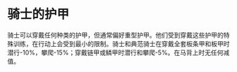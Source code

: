 # 骑士的护甲

骑士可以穿戴任何种类的护甲，但通常偏好重型护甲。他们受到穿戴这些护甲的特殊训练，在行动上会受到最小的限制。骑士和典范骑士在穿戴全套板条甲和板甲时潜行-10%，攀爬-15%；穿戴链甲或鳞甲时潜行和攀爬-5%。在马背上时无任何减值。
